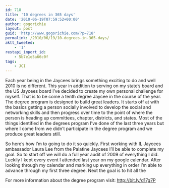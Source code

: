 ```yaml
---
id: 718
title: '10 degrees in 365 days'
date: '2010-06-19T07:59:52+00:00'
author: gogorichie
layout: post
guid: 'http://www.gogorichie.com/?p=718'
permalink: /2010/06/19/10-degrees-in-365-days/
aktt_tweeted:
    - '1'
restapi_import_id:
    - 5b7e1e5a66c0f
tags:
    - JCI
---
```


Each year being in the Jaycees brings something exciting to do and well 2010 is no different. This year in addition to serving on my state’s board and the US Jaycees board I’ve decided to create my own personal challenge for myself. That is to be come a tenth degree Jaycee in the course of the year. The degree program is designed to build great leaders. It starts off at with the basics getting a person socially involved to develop the social and networking skills and then progress over time to the point of where the person is heading up committees, chapter, districts, and states. Most of the things identified in the degrees program I’ve done of the last three years but where I come from we didn’t participate in the degree program and we produce great leaders still.

So here’s how I’m to going to do it so quickly. First working with IL Jaycees ambassador Laura Lee from the Palatine Jaycees I’ll be able to complete my goal. So to start off we will do a full year audit of 2009 of everything I did. Luckily I kept every event I attended last year on my google calendar. After looking through my calendar and marking up everything in order I’m able to advance through my first three degree. Next the goal is to hit all the

For more information about the degree program visit: <http://bit.ly/d17g7P>